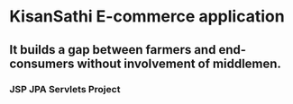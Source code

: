 # KisanSathi E-commerce application
## It builds a gap between farmers and end-consumers without involvement of middlemen.
### JSP JPA Servlets Project
